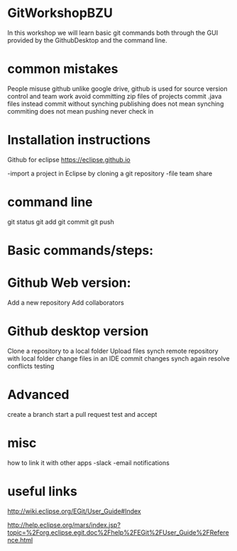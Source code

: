 # GitWorkshopBZU
In this workshop we will learn basic git commands both through the GUI provided by the GithubDesktop and the command line.

# common mistakes
People misuse github
unlike google drive, github is used for source version control and team work
avoid committing zip files of projects commit .java files instead
commit without synching 
publishing does not mean synching
commiting does not mean pushing
never check in 

# Installation instructions 
Github for eclipse
https://eclipse.github.io

-import a project in Eclipse by cloning a git repository 
-file team share

# command line
git status
git add
git commit
git push


# Basic commands/steps:
# Github Web version:
Add a new repository
Add collaborators
# Github desktop version
Clone a repository to a local folder 
Upload files
synch remote repository with local folder
change files in an IDE 
commit changes
synch again
resolve conflicts
testing

# Advanced
create a branch
start a pull request
test and accept

# misc
how to link it with other apps
-slack
-email notifications

# useful links
http://wiki.eclipse.org/EGit/User_Guide#Index

http://help.eclipse.org/mars/index.jsp?topic=%2Forg.eclipse.egit.doc%2Fhelp%2FEGit%2FUser_Guide%2FReference.html


